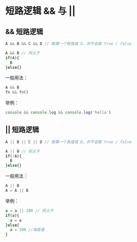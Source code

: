 # 短路逻辑 && 与 ||
## && 短路逻辑
```js
A && B && C && D // 取第一个假值或 D，并不会取 true / false
```
```js
A && B // 同义于
if(A){
  B
}else{}
```
一般用法：
```js
A && B
fn && fn()
```
举例：
```js
console && console.log && console.log('hello')
```

## || 短路逻辑
```js
A || B || C || D // 取第一个真值或 D，并不会取 true / false
```
```js
A || B // 同义于
if(!A){
  B
}else{}
```
一般用法：
```js
A || B
A = A || B 
```
举例：
```js
a = a || 100 // 同义于
if(a){
  a = a
}else{
  a = 100 //保底值
}

```
